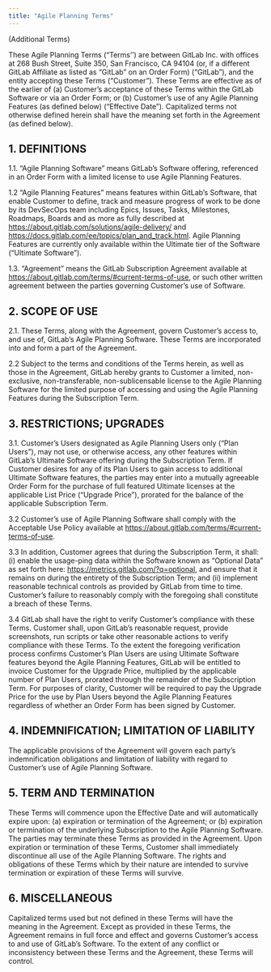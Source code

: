 ```yaml
---
title: "Agile Planning Terms"
---
```


(Additional Terms)

These Agile Planning Terms (“Terms’’) are between GitLab Inc. with offices at 268 Bush Street, Suite 350, San Francisco, CA 94104 (or, if a different GitLab Affiliate as listed as “GitLab” on an Order Form) (“GitLab”), and the entity accepting these Terms (“Customer”). These Terms are effective as of the earlier of (a) Customer’s acceptance of these Terms within the GitLab Software or via an Order Form; or (b) Customer’s use of any Agile Planning Features (as defined below) (“Effective Date”). Capitalized terms not otherwise defined herein shall have the meaning set forth in the Agreement (as defined below).

## 1. DEFINITIONS

1.1. “Agile Planning Software” means GitLab’s Software offering, referenced in an Order Form with a limited license to use Agile Planning Features.

1.2 “Agile Planning Features” means features within GitLab’s Software, that enable Customer to define, track and measure progress of work to be done by its DevSecOps team including Epics, Issues, Tasks, Milestones, Roadmaps, Boards and as more as fully described at <https://about.gitlab.com/solutions/agile-delivery/> and <https://docs.gitlab.com/ee/topics/plan_and_track.html>.  Agile Planning Features are currently only available within the Ultimate tier of the Software (“Ultimate Software”).

1.3. “Agreement” means the GitLab Subscription Agreement available at <https://about.gitlab.com/terms/#current-terms-of-use>, or such other written agreement between the parties governing Customer’s use of Software.

## 2. SCOPE OF USE

2.1. These Terms, along with the Agreement, govern Customer’s access to, and use of, GitLab’s Agile Planning Software. These Terms are incorporated into and form a part of the Agreement.

2.2 Subject to the terms and conditions of the Terms herein, as well as those in the Agreement, GitLab hereby grants to Customer a limited, non-exclusive, non-transferable, non-sublicensable license to the Agile Planning Software for the limited purpose of accessing and using the Agile Planning Features during the Subscription Term.

## 3. RESTRICTIONS; UPGRADES

3.1. Customer’s Users designated as Agile Planning Users only (“Plan Users”), may not use, or otherwise access, any other features within GitLab’s Ultimate Software offering during the Subscription Term. If Customer desires for any of its Plan Users to gain access to additional Ultimate Software features, the parties may enter into a mutually agreeable Order Form for the purchase of full featured Ultimate licenses at the applicable List Price (“Upgrade Price”), prorated for the balance of the applicable Subscription Term.

3.2 Customer’s use of Agile Planning Software shall comply with the Acceptable Use Policy available at <https://about.gitlab.com/terms/#current-terms-of-use>.

3.3 In addition, Customer agrees that during the Subscription Term, it shall: (i) enable the usage-ping data within the Software known as “Optional Data” as set forth here: <https://metrics.gitlab.com/?q=optional>, and ensure that it remains on during the entirety of the Subscription Term; and (ii) implement reasonable technical controls as provided by GitLab from time to time. Customer’s failure to reasonably comply with the foregoing shall constitute a breach of these Terms.

3.4 GitLab shall have the right to verify Customer’s compliance with these Terms. Customer shall, upon GitLab’s reasonable request, provide screenshots, run scripts or take other reasonable actions to verify compliance with these Terms. To the extent the foregoing verification process confirms Customer’s Plan Users are using Ultimate Software features beyond the Agile Planning Features, GitLab will be entitled to invoice Customer for the Upgrade Price, multiplied by the applicable number of Plan Users, prorated through the remainder of the Subscription Term. For purposes of clarity, Customer will be required to pay the Upgrade Price for the use by Plan Users beyond the Agile Planning Features regardless of whether an Order Form has been signed by Customer.

## 4. INDEMNIFICATION; LIMITATION OF LIABILITY

The applicable provisions of the Agreement will govern each party’s indemnification obligations and limitation of liability with regard to Customer’s use of Agile Planning Software.

## 5. TERM AND TERMINATION

These Terms will commence upon the Effective Date and will automatically expire upon: (a) expiration or termination of the Agreement; or (b) expiration or termination of the underlying Subscription to the Agile Planning Software. The parties may terminate these Terms as provided in the Agreement. Upon expiration or termination of these Terms, Customer shall immediately discontinue all use of the Agile Planning Software. The rights and obligations of these Terms which by their nature are intended to survive termination or expiration of these Terms will survive.

## 6. MISCELLANEOUS

Capitalized terms used but not defined in these Terms will have the meaning in the Agreement. Except as provided in these Terms, the Agreement remains in full force and effect and governs Customer’s access to and use of GitLab’s Software. To the extent of any conflict or inconsistency between these Terms and the Agreement, these Terms will control.
